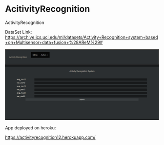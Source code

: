# AcitivityRecognition
ActivityRecognition

DataSet Link:
https://archive.ics.uci.edu/ml/datasets/Activity+Recognition+system+based+on+Multisensor+data+fusion+%28AReM%29#


![name-of-you-image](https://github.com/amanpreetOberoi/AcitivityRecognition/blob/main/deployed.PNG)

App deployed on heroku:

https://activityrecognition12.herokuapp.com/

